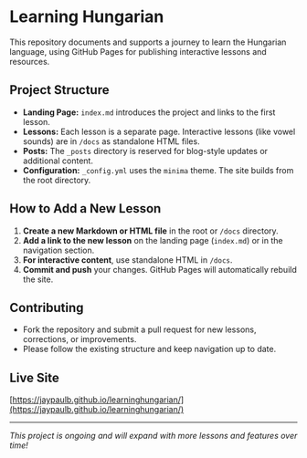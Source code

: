 # Learning Hungarian

This repository documents and supports a journey to learn the Hungarian language, using GitHub Pages for publishing interactive lessons and resources.

## Project Structure
- **Landing Page:** `index.md` introduces the project and links to the first lesson.
- **Lessons:** Each lesson is a separate page. Interactive lessons (like vowel sounds) are in `/docs` as standalone HTML files.
- **Posts:** The `_posts` directory is reserved for blog-style updates or additional content.
- **Configuration:** `_config.yml` uses the `minima` theme. The site builds from the root directory.

## How to Add a New Lesson
1. **Create a new Markdown or HTML file** in the root or `/docs` directory.
2. **Add a link to the new lesson** on the landing page (`index.md`) or in the navigation section.
3. **For interactive content**, use standalone HTML in `/docs`.
4. **Commit and push** your changes. GitHub Pages will automatically rebuild the site.

## Contributing
- Fork the repository and submit a pull request for new lessons, corrections, or improvements.
- Please follow the existing structure and keep navigation up to date.

## Live Site
[https://jaypaulb.github.io/learninghungarian/](https://jaypaulb.github.io/learninghungarian/)

---

*This project is ongoing and will expand with more lessons and features over time!*
